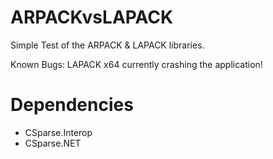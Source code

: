 # ARPACKvsLAPACK
Simple Test of the ARPACK &amp; LAPACK libraries.

Known Bugs: LAPACK x64 currently crashing the application!

# Dependencies
- CSparse.Interop
- CSparse.NET
